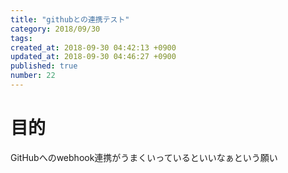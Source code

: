 ```yaml
---
title: "githubとの連携テスト"
category: 2018/09/30
tags: 
created_at: 2018-09-30 04:42:13 +0900
updated_at: 2018-09-30 04:46:27 +0900
published: true
number: 22
---
```


# 目的
GitHubへのwebhook連携がうまくいっているといいなぁという願い
